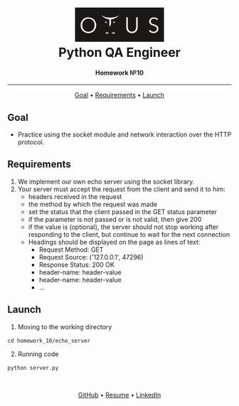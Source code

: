 <h1 align="center">
  <a href="https://otus.ru/lessons/avtomatizaciya-web-testirovaniya/">
    <img src="../readme/otus.png"
    alt="Otus" width="200">
  </a>
  <br>
   Python QA Engineer
  <br>
</h1>

<h4 align="center">
    Homework №10
</h4>
<hr>

<p align="center">
  <a href="#goal">Goal</a> •
  <a href="#description">Requirements</a> •
  <a href="#launch">Launch</a>
</p>


## Goal
- Practice using the socket module and network interaction over the HTTP protocol.


## Requirements
1. We implement our own echo server using the socket library.
2. Your server must accept the request from the client and send it to him:
   - headers received in the request
   - the method by which the request was made
   - set the status that the client passed in the GET status parameter
   - if the parameter is not passed or is not valid, then give 200
   - if the value is (optional), the server should not stop working after responding to the client, but continue to wait for the next connection
   - Headings should be displayed on the page as lines of text:
     - Request Method: GET
     - Request Source: ('127.0.0.1', 47296)
     - Response Status: 200 OK
     - header-name: header-value
     - header-name: header-value
     - ...


## Launch
1. Moving to the working directory
```shell script
cd homework_10/echo_server
```

2. Running code
```shell script
python server.py
```


<br>
<p align="center">
  <a href="https://github.com/Kazzila">GitHub</a> •
  <a href="https://kazzila.github.io/resume/">Resume</a> •
  <a href="https://www.linkedin.com/in/i-kazakov/">LinkedIn</a>
</p>
